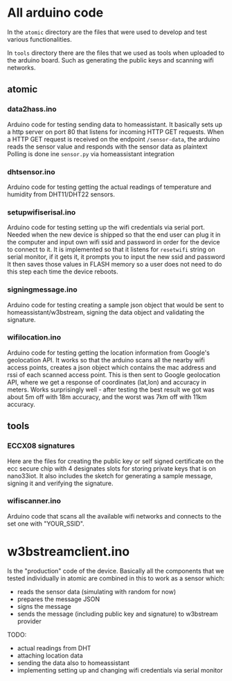 # All arduino code
In the `atomic` directory are the files that were used to develop and test various functionalities.

In `tools` directory there are the files that we used as tools when uploaded to the arduino board. Such as generating the public keys and scanning wifi networks.

## atomic

### data2hass.ino
Arduino code for testing sending data to homeassistant.
It basically sets up a http server on port 80 that listens for incoming HTTP GET requests.
When a HTTP GET request is received on the endpoint `/sensor-data`, the arduino reads the sensor value and responds with the sensor data as plaintext
Polling is done ine `sensor.py` via homeassistant integration

### dhtsensor.ino
Arduino code for testing getting the actual readings of temperature and humidity from DHT11/DHT22 sensors.

### setupwifiserisal.ino
Arduino code for testing setting up the wifi credentials via serial port.
Needed when the new device is shipped so that the end user can plug it in the computer and input own wifi ssid and password in order for the device to connect to it.
It is implemented so that it listens for `resetwifi` string on serial monitor, if it gets it, it prompts you to input the new ssid and password
It then saves those values in FLASH memory so a user does not need to do this step each time the device reboots.

### signingmessage.ino
Arduino code for testing creating a sample json object that would be sent to homeassistant/w3bstream, signing the data object and validating the signature.

### wifilocation.ino
Arduino code for testing getting the location information from Google's geolocation API.
It works so that the arduino scans all the nearby wifi access points, creates a json object which contains the mac address and rssi of each scanned access point.
This is then sent to Google geolocation API, where we get a response of coordinates (lat,lon) and accuracy in meters. 
Works surprisingly well - after testing the best result we got was about 5m off with 18m accuracy, and the worst was 7km off with 11km accuracy.

## tools

### ECCX08 signatures
Here are the files for creating the public key or self signed certificate on the ecc secure chip with 4 designates slots for storing private keys that is on nano33iot.
It also includes the sketch for generating a sample message, signing it and verifying the signature.

### wifiscanner.ino
Arduino code that scans all the available wifi networks and connects to the set one with "YOUR_SSID".

# w3bstreamclient.ino
Is the "production" code of the device. Basically all the components that we tested individually in atomic are combined in this to work as a sensor which:
- reads the sensor data (simulating with random for now)
- prepares the message JSON
- signs the message
- sends the message (including public key and signature) to w3bstream provider

TODO:
- actual readings from DHT
- attaching location data
- sending the data also to homeassistant
- implementing setting up and changing wifi credentials via serial monitor
